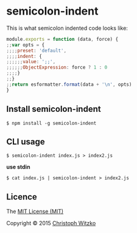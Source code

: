# semicolon-indent

This is what semicolon indented code looks like:
```js
module.exports = function (data, force) {
;;var opts = {
;;;;preset: 'default',
;;;;indent: {
;;;;;;value: ';;',
;;;;;;ObjectExpression: force ? 1 : 0
;;;;}
;;}
;;return esformatter.format(data + '\n', opts)
}
```

## Install semicolon-indent

    $ npm install -g semicolon-indent

## CLI usage

    $ semicolon-indent index.js > index2.js

**use stdin**

    $ cat index.js | semicolon-indent > index2.js

## Licence

The [MIT License (MIT)](http://opensource.org/licenses/MIT)

Copyright © 2015 [Christoph Witzko](https://twitter.com/christophwitzko)
